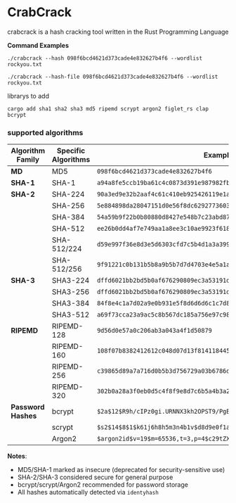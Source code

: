 # CrabCrack

crabcrack is a hash cracking tool written in the Rust Programming Language

<b>Command Examples</b>
```
./crabcrack --hash 098f6bcd4621d373cade4e832627b4f6 --wordlist rockyou.txt
```
```
./crabcrack --hash-file 098f6bcd4621d373cade4e832627b4f6 --wordlist rockyou.txt
```
librarys to add
```
cargo add sha1 sha2 sha3 md5 ripemd scrypt argon2 figlet_rs clap bcrypt
```

<h3>supported algorithms</h3>

| Algorithm Family    | Specific Algorithms                     | Example Hash                                                                 |
|---------------------|-----------------------------------------|------------------------------------------------------------------------------|
| **MD**              | MD5                                     | `098f6bcd4621d373cade4e832627b4f6`                                          |
| **SHA-1**           | SHA-1                                   | `a94a8fe5ccb19ba61c4c0873d391e987982fbbd3`                                  |
| **SHA-2**           | SHA-224                                 | `90a3ed9e32b2aaf4c61c410eb925426119e1a9dc`                                  |
|                     | SHA-256                                 | `5e884898da28047151d0e56f8dc6292773603d0d6aabbdd62a11ef721d1542d8`          |
|                     | SHA-384                                 | `54a59b9f22b0b80880d8427e548b7c23abd873486e1f035dce9cd697e85175035ca6ae8d6` |
|                     | SHA-512                                 | `ee26b0dd4af7e749aa1a8ee3c10ae9923f618980772e473f8819a5d4940e0db27ac185f8` |
|                     | SHA-512/224                             | `d59e997f36e8d3e5d6303cfd7c5b4d1a3a399a6e`                                  |
|                     | SHA-512/256                             | `9f91221c0b131b5b8a9b5b7d7d4703e4e5a1a7a3f0f1e1d1c1b1a19181716151`          |
| **SHA-3**           | SHA3-224                                | `dffd6021bb2bd5b0af676290809ec3a53191dd81c7f70a4b28688a3`                  |
|                     | SHA3-256                                | `dffd6021bb2bd5b0af676290809ec3a53191dd81c7f70a4b28688a362182986f`          |
|                     | SHA3-384                                | `84f8e4c1a7d02a9e0b931e5f8d6d6d6c1c7d8e3b0c6a9f0e9d8c7b6a5a4b3a2`          |
|                     | SHA3-512                                | `a69f73cca23a9ac5c8b567dc185a756e97c982164fe25859e0d1dcc1475c80a615b2123`  |
| **RIPEMD**          | RIPEMD-128                              | `9d56d0e57a0c206ab3a043a4f1d50879`                                          |
|                     | RIPEMD-160                              | `108f07b8382412612c048d07d13f814118445acd`                                  |
|                     | RIPEMD-256                              | `c39865d89a7a716d0b5b3d756729a03b6786d2680ddc3b3d7d7f7d7d6d5d4d3d2`          |
|                     | RIPEMD-320                              | `302b0a28a3f0eb0d5c4f8f9e8d7c6b5a4b3a2a1a0a9a8a7a6a5a4a3a2a1a`              |
| **Password Hashes** | bcrypt                                  | `$2a$12$R9h/cIPz0gi.URNNX3kh2OPST9/PgBkNEquQWy7iFWqba9Uo1zIWy`              |
|                     | scrypt                                  | `$s2$14$8$1$k61j6h8h5m3n4b1v$d8d9e0f1a2b3c4d5e6f7a8b9c0d1e2f3a4b5c6d7e8f9` |
|                     | Argon2                                  | `$argon2id$v=19$m=65536,t=3,p=4$c29tZXNhbHQ$RdescudvJCsgt3ub+b+dWRWJTmaa`  |

**Notes**:
- MD5/SHA-1 marked as insecure (deprecated for security-sensitive use)
- SHA-2/SHA-3 considered secure for general purpose
- bcrypt/scrypt/Argon2 recommended for password storage
- All hashes automatically detected via `identyhash`
